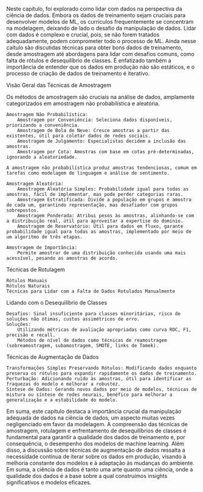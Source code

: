 Neste capítulo, foi explorado como lidar com dados na perspectiva da ciência de dados. Embora os dados de treinamento sejam cruciais para desenvolver modelos de ML, os currículos frequentemente se concentram na modelagem, deixando de lado o desafio da manipulação de dados. Lidar com dados é complexo e crucial, pois, se não forem tratados adequadamente, podem comprometer todo o processo de ML. Ainda nesse caítulo são discutidas técnicas para obter bons dados de treinamento, desde amostragem até abordagens para lidar com desafios comuns, como falta de rótulos e desequilíbrio de classes. É enfatizado também a importância de entender que os dados em produção não são estáticos, e o processo de criação de dados de treinamento é iterativo. 

Visão Geral das Técnicas de Amostragem

Os métodos de amostragem são cruciais na análise de dados, amplamente categorizados em amostragem não probabilística e aleatória.

    Amostragem Não Probabilística:
        Amostragem por Conveniência: Seleciona dados disponíveis, priorizando a conveniência.
        Amostragem de Bola de Neve: Cresce amostras a partir das existentes, útil para coletar dados de redes sociais.
        Amostragem de Julgamento: Especialistas decidem a inclusão das amostras.
        Amostragem por Cota: Amostras com base em cotas pré-determinadas, ignorando a aleatoriedade.

    A amostragem não probabilística produz amostras tendenciosas, comum em tarefas como modelagem de linguagem e análise de sentimento.

    Amostragem Aleatória:
        Amostragem Aleatória Simples: Probabilidade igual para todas as amostras, fácil de implementar, mas pode perder categorias raras.
        Amostragem Estratificada: Divide a população em grupos e amostra de cada um, garantindo representação, mas desafiador com grupos sobrepostos.
        Amostragem Ponderada: Atribui pesos às amostras, alinhando-se com a distribuição real, útil para aproveitar a expertise do domínio.
        Amostragem de Reservatório: Útil para dados em fluxo, garante probabilidade igual para todas as amostras, implementado por meio de um algoritmo de três etapas.

    Amostragem de Importância:
        Permite amostrar de uma distribuição conhecida usando uma mais acessível, pesando as amostras de acordo.

Técnicas de Rotulagem

    Rótulos Manuais
    Rótulos Naturais
    Técnicas para Lidar com a Falta de Dados Rotulados Manualmente

Lidando com o Desequilíbrio de Classes

    Desafios: Sinal insuficiente para classes minoritárias, risco de soluções não ótimas, custos assimétricos de erro.
    Soluções:
        Utilizando métricas de avaliação apropriadas como curva ROC, F1, precisão e recall.
        Métodos de nível de dados como técnicas de reamostragem (sobreamostragem, subamostragem, SMOTE, links de Tomek).

Técnicas de Augmentação de Dados

    Transformações Simples Preservando Rótulos: Modificando dados enquanto preserva os rótulos para expandir rapidamente os dados de treinamento.
    Perturbação: Adicionando ruído às amostras, útil para identificar as fraquezas do modelo e melhorar a robustez.
    Síntese de Dados: Gerando novos dados por meio de modelos, técnicas de mistura ou síntese de redes neurais, benéfico para melhorar a generalização e a estabilidade do modelo.

Em suma, este capítulo destaca a importância crucial da manipulação adequada de dados na ciência de dados, um aspecto muitas vezes negligenciado em favor da modelagem. A compreensão das técnicas de amostragem, rotulagem e enfrentamento de desequilíbrios de classes é fundamental para garantir a qualidade dos dados de treinamento e, por consequência, o desempenho dos modelos de machine learning. Além disso, a discussão sobre técnicas de augmentação de dados ressalta a necessidade contínua de iterar sobre os dados em produção, visando à melhoria constante dos modelos e à adaptação às mudanças do ambiente. Em suma, a ciência de dados é tanto uma arte quanto uma ciência, onde a qualidade dos dados é a base sobre a qual construímos insights significativos e modelos eficazes.